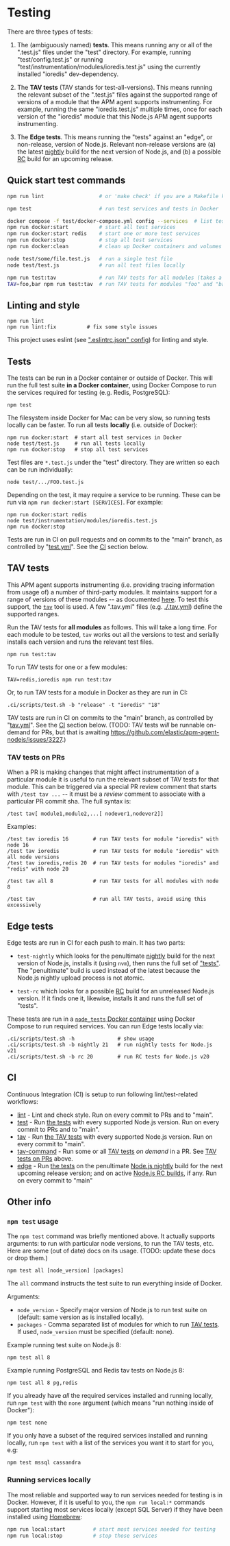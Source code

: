 # Testing

There are three types of tests:

 1. The (ambiguously named) **tests**. This means running any or all of the
    ".test.js" files under the "test" directory. For example, running
    "test/config.test.js" or running "test/instrumentation/modules/ioredis.test.js"
    using the currently installed "ioredis" dev-dependency.

 2. The **TAV tests** (TAV stands for test-all-versions). This means running
    the relevant subset of the ".test.js" files against the supported range of
    versions of a module that the APM agent supports instrumenting.  For
    example, running the same "ioredis.test.js" multiple times, once for each
    version of the "ioredis" module that this Node.js APM agent supports
    instrumenting.

 3. The **Edge tests**. This means running the "tests" against an "edge", or
    non-release, version of Node.js. Relevant non-release versions are (a) the
    latest [nightly](https://nodejs.org/download/nightly/) build for the
    next version of Node.js, and (b) a possible [RC](https://nodejs.org/download/rc/)
    build for an upcoming release.


## Quick start test commands

```sh
npm run lint                  # or 'make check' if you are a Makefile kind of person

npm test                      # run test services and tests in Docker

docker compose -f test/docker-compose.yml config --services  # list test services
npm run docker:start          # start all test services
npm run docker:start redis    # start one or more test services
npm run docker:stop           # stop all test services
npm run docker:clean          # clean up Docker containers and volumes

node test/some/file.test.js   # run a single test file
node test/test.js             # run all test files locally

npm run test:tav              # run TAV tests for all modules (takes a long time!)
TAV=foo,bar npm run test:tav  # run TAV tests for modules "foo" and "bar"
```


## Linting and style

    npm run lint
    npm run lint:fix          # fix some style issues

This project uses eslint (see [".eslintrc.json" config](./.eslintrc.json)) for
linting and style.


## Tests

The tests can be run in a Docker container or outside of Docker. This will run
the full test suite **in a Docker container**, using Docker Compose to run the
services required for testing (e.g. Redis, PostgreSQL):

    npm test

The filesystem inside Docker for Mac can be very slow, so running tests locally
can be faster. To run all tests **locally** (i.e. outside of Docker):

    npm run docker:start  # start all test services in Docker
    node test/test.js     # run all tests locally
    npm run docker:stop   # stop all test services

Test files are `*.test.js` under the "test" directory.  They are written so
each can be run individually:

    node test/.../FOO.test.js

Depending on the test, it may require a service to be running. These can
be run via `npm run docker:start [SERVICES]`. For example:

    npm run docker:start redis
    node test/instrumentation/modules/ioredis.test.js
    npm run docker:stop

Tests are run in CI on pull requests and on commits to the "main" branch,
as controlled by "[test.yml](./.github/workflows/test.yml)". See the [CI](#ci)
section below.


## TAV tests

This APM agent supports instrumenting (i.e. providing tracing information
from usage of) a number of third-party modules. It maintains support for a
range of versions of these modules -- as documented
[here](https://www.elastic.co/guide/en/apm/agent/nodejs/current/supported-technologies.html).
To test this support, the [`tav`](https://github.com/watson/test-all-versions)
tool is used. A few ".tav.yml" files (e.g. [./.tav.yml](./.tav.yml)) define
the supported ranges.

Run the TAV tests for **all modules** as follows. This will take a long time.
For each module to be tested, `tav` works out all the versions to test and
serially installs each version and runs the relevant test files.

    npm run test:tav

To run TAV tests for one or a few modules:

    TAV=redis,ioredis npm run test:tav

Or, to run TAV tests for a module in Docker as they are run in CI:

    .ci/scripts/test.sh -b "release" -t "ioredis" "18"

TAV tests are run in CI on commits to the "main" branch, as controlled by
"[tav.yml](./.github/workflows/tav.yml)". See the [CI](#ci) section below.
(TODO: TAV tests *will* be runnable on-demand for PRs, but that is awaiting
https://github.com/elastic/apm-agent-nodejs/issues/3227.)

### TAV tests on PRs

When a PR is making changes that might affect instrumentation of a particular
module it is useful to run the relevant subset of TAV tests for that module.
This can be triggered via a special PR review comment that starts with
`/test tav ...` -- it must be a *review* comment to associate with a
particular PR commit sha. The full syntax is:

```
/test tav[ module1,module2,...[ nodever1,nodever2]]
```

Examples:

```
/test tav ioredis 16        # run TAV tests for module "ioredis" with node 16
/test tav ioredis           # run TAV tests for module "ioredis" with all node versions
/test tav ioredis,redis 20  # run TAV tests for modules "ioredis" and "redis" with node 20

/test tav all 8             # run TAV tests for all modules with node 8

/test tav                   # run all TAV tests, avoid using this excessively
```


## Edge tests

Edge tests are run in CI for each push to main. It has two parts:

- `test-nightly` which looks for the penultimate
  [nightly](https://nodejs.org/download/nightly/) build for the next version of
  Node.js, installs it (using `nvm`), then runs the full set of
  ["tests"](#tests). The "penultimate" build is used instead of the latest
  because the Node.js nightly upload process is not atomic.

- `test-rc` which looks for a possible [RC](https://nodejs.org/download/rc/)
  build for an unreleased Node.js version. If it finds one it, likewise,
  installs it and runs the full set of "tests".

These tests are run in a [`node_tests` Docker container](https://github.com/elastic/apm-agent-nodejs/blob/main/.ci/docker/node-edge-container/Dockerfile)
using Docker Compose to run required services. You can run Edge tests locally
via:

```
.ci/scripts/test.sh -h              # show usage
.ci/scripts/test.sh -b nightly 21   # run nightly tests for Node.js v21
.ci/scripts/test.sh -b rc 20        # run RC tests for Node.js v20
```


## CI

Continuous Integration (CI) is setup to run following lint/test-related
workflows:

- [lint](./.github/workflows/lint.yml) - Lint and check style. Run on every
  commit to PRs and to "main".
- [test](./.github/workflows/test.yml) - Run [the tests](#tests) with every
  supported Node.js version. Run on every commit to PRs and to "main".
- [tav](./.github/workflows/tav.yml) - Run [the TAV tests](#tav-tests) with
  every supported Node.js version. Run on every commit to "main".
- [tav-command](./.github/workflows/tav-command.yml) - Run some or all [TAV tests](#tav-tests)
  *on demand* in a PR. See [TAV tests on PRs](#tav-tests-on-prs) above.
- [edge](./.github/workflows/edge.yml) - Run [the tests](#tests) on the
  penultimate [Node.js nightly](https://nodejs.org/download/nightly) build for
  the next upcoming release version; and on active
  [Node.js RC builds](https://nodejs.org/download/rc), if any. Run on every
  commit to "main"


## Other info

### `npm test` usage

The `npm test` command was briefly mentioned above. It actually supports
arguments: to run with particular node versions, to run the TAV tests, etc.
Here are some (out of date) docs on its usage.
(TODO: update these docs or drop them.)

```
npm test all [node_version] [packages]
```

The `all` command instructs the test suite to run everything inside of Docker.

Arguments:

- `node_version` - Specify major version of Node.js to run test suite on
  (default: same version as is installed locally).
- `packages` - Comma separated list of modules for which to run
  [TAV tests](#tav-tests). If used, `node_version` must be specified (default:
  none).

Example running test suite on Node.js 8:

```
npm test all 8
```

Example running PostgreSQL and Redis tav tests on Node.js 8:

```
npm test all 8 pg,redis
```


If you already have _all_ the required services installed and running locally,
run `npm test` with the `none` argument (which means "run nothing inside of
Docker"):

```
npm test none
```

If you only have a subset of the required services installed and running
locally, run `npm test` with a list of the services you want it to start for you,
e.g:

```
npm test mssql cassandra
```

### Running services locally

The most reliable and supported way to run services needed for testing is in
Docker. However, if it is useful to you, the `npm run local:*` commands support
starting most services locally (except SQL Server) if they have been installed
using [Homebrew](https://brew.sh/):

```sh
npm run local:start         # start most services needed for testing
npm run local:stop          # stop those services
```
